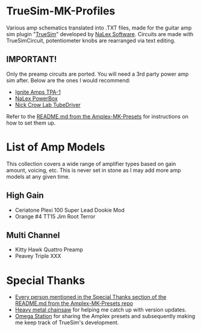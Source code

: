 # TrueSim-MK-Profiles
Various amp schematics translated into .TXT files, made for the guitar amp sim plugin "[TrueSim]( https://nalexsoftware.blogspot.com/2022/07/truesim-simulator.html )" developed by [NaLex Software]( https://nalexsoft.blogspot.com ).
Circuits are made with TrueSimCircuit, potentiometer knobs are rearranged via text editing.

## IMPORTANT!
Only the preamp circuits are ported. You will need a 3rd party power amp sim after. Below are the ones I would recommend:
- [Ignite Amps TPA-1]( https://www.igniteamps.com/#tpa-1 )
- [NaLex PowerBox]( https://nalexsoftware.blogspot.com/2020/05/powerbox-poweramp.html )
- [Nick Crow Lab TubeDriver]( https://nickcrowlab.blogspot.com/2009/08/tubedriver-v10.html )

Refer to the [README.md from the Amplex-MK-Presets]( https://github.com/MARKTHERENCE/Amplex-MK-Presets/tree/main#setting-up-the-power-amp ) for instructions on how to set them up.

# List of Amp Models
This collection covers a wide range of amplifier types based on gain amount, voicing, etc. This is never set in stone as I may add more amp models at any given time.

## High Gain
- Ceriatone Plexi 100 Super Lead Dookie Mod
- Orange #4 TT15 Jim Root Terror

## Multi Channel
- Kitty Hawk Quattro Preamp
- Peavey Triple XXX

# Special Thanks
- [Every person mentioned in the Special Thanks section of the README.md from the Amplex-MK-Presets repo]( https://github.com/MARKTHERENCE/Amplex-MK-Presets/tree/main#special-thanks )
- [Heavy metal chainsaw]( https://www.youtube.com/@cmd_f5 ) for helping me catch up with version updates.
- [Omega Station]( https://www.youtube.com/@OmegaStationMusic/videos ) for sharing the Amplex presets and subsequently making me keep track of TrueSim's development.
